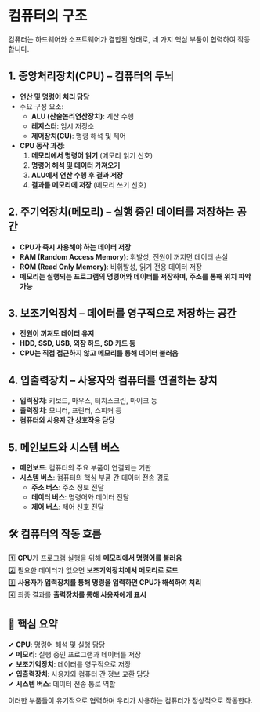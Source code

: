# 컴퓨터의 구조

컴퓨터는 하드웨어와 소프트웨어가 결합된 형태로, 네 가지 핵심 부품이 협력하여 작동합니다.

## **1. 중앙처리장치(CPU) – 컴퓨터의 두뇌**
- **연산 및 명령어 처리 담당**
- 주요 구성 요소:
  - **ALU (산술논리연산장치)**: 계산 수행
  - **레지스터**: 임시 저장소
  - **제어장치(CU)**: 명령 해석 및 제어
- **CPU 동작 과정**:
  1. **메모리에서 명령어 읽기** (메모리 읽기 신호)
  2. **명령어 해석 및 데이터 가져오기**
  3. **ALU에서 연산 수행 후 결과 저장**
  4. **결과를 메모리에 저장** (메모리 쓰기 신호)

## **2. 주기억장치(메모리) – 실행 중인 데이터를 저장하는 공간**
- **CPU가 즉시 사용해야 하는 데이터 저장**
- **RAM (Random Access Memory)**: 휘발성, 전원이 꺼지면 데이터 손실
- **ROM (Read Only Memory)**: 비휘발성, 읽기 전용 데이터 저장
- **메모리는 실행되는 프로그램의 명령어와 데이터를 저장하며, 주소를 통해 위치 파악 가능**

## **3. 보조기억장치 – 데이터를 영구적으로 저장하는 공간**
- **전원이 꺼져도 데이터 유지**
- **HDD, SSD, USB, 외장 하드, SD 카드 등**
- **CPU는 직접 접근하지 않고 메모리를 통해 데이터 불러옴**

## **4. 입출력장치 – 사용자와 컴퓨터를 연결하는 장치**
- **입력장치**: 키보드, 마우스, 터치스크린, 마이크 등
- **출력장치**: 모니터, 프린터, 스피커 등
- **컴퓨터와 사용자 간 상호작용 담당**

## **5. 메인보드와 시스템 버스**
- **메인보드**: 컴퓨터의 주요 부품이 연결되는 기판
- **시스템 버스**: 컴퓨터의 핵심 부품 간 데이터 전송 경로
  - **주소 버스**: 주소 정보 전달
  - **데이터 버스**: 명령어와 데이터 전달
  - **제어 버스**: 제어 신호 전달

## 🛠️ 컴퓨터의 작동 흐름
1️⃣ **CPU**가 프로그램 실행을 위해 **메모리에서 명령어를 불러옴**  
2️⃣ 필요한 데이터가 없으면 **보조기억장치에서 메모리로 로드**  
3️⃣ **사용자가 입력장치를 통해 명령을 입력하면 CPU가 해석하여 처리**  
4️⃣ 최종 결과를 **출력장치를 통해 사용자에게 표시**  


## **📌 핵심 요약**
✔ **CPU**: 명령어 해석 및 실행 담당  
✔ **메모리**: 실행 중인 프로그램과 데이터를 저장  
✔ **보조기억장치**: 데이터를 영구적으로 저장  
✔ **입출력장치**: 사용자와 컴퓨터 간 정보 교환 담당  
✔ **시스템 버스**: 데이터 전송 통로 역할  

이러한 부품들이 유기적으로 협력하며 우리가 사용하는 컴퓨터가 정상적으로 작동한다. 


